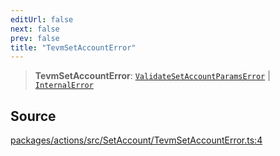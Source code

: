 ```yaml
---
editUrl: false
next: false
prev: false
title: "TevmSetAccountError"
---
```


> **TevmSetAccountError**: [`ValidateSetAccountParamsError`](/reference/tevm/actions/type-aliases/validatesetaccountparamserror/) \| [`InternalError`](/reference/tevm/errors/classes/internalerror/)

## Source

[packages/actions/src/SetAccount/TevmSetAccountError.ts:4](https://github.com/evmts/tevm-monorepo/blob/main/packages/actions/src/SetAccount/TevmSetAccountError.ts#L4)
